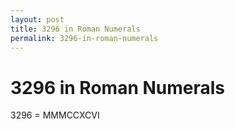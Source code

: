 ```yaml
---
layout: post
title: 3296 in Roman Numerals
permalink: 3296-in-roman-numerals
---
```


# 3296 in Roman Numerals

3296 = MMMCCXCVI
